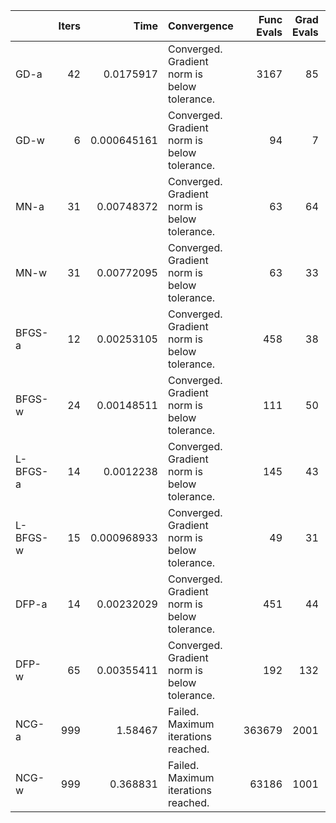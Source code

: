 |          |   Iters |        Time | Convergence                                  |   Func Evals |   Grad Evals |   Hess Evals |
|:---------|--------:|------------:|:---------------------------------------------|-------------:|-------------:|-------------:|
| GD-a     |      42 | 0.0175917   | Converged. Gradient norm is below tolerance. |         3167 |           85 |            0 |
| GD-w     |       6 | 0.000645161 | Converged. Gradient norm is below tolerance. |           94 |            7 |            0 |
| MN-a     |      31 | 0.00748372  | Converged. Gradient norm is below tolerance. |           63 |           64 |           32 |
| MN-w     |      31 | 0.00772095  | Converged. Gradient norm is below tolerance. |           63 |           33 |           32 |
| BFGS-a   |      12 | 0.00253105  | Converged. Gradient norm is below tolerance. |          458 |           38 |            0 |
| BFGS-w   |      24 | 0.00148511  | Converged. Gradient norm is below tolerance. |          111 |           50 |            0 |
| L-BFGS-a |      14 | 0.0012238   | Converged. Gradient norm is below tolerance. |          145 |           43 |            0 |
| L-BFGS-w |      15 | 0.000968933 | Converged. Gradient norm is below tolerance. |           49 |           31 |            0 |
| DFP-a    |      14 | 0.00232029  | Converged. Gradient norm is below tolerance. |          451 |           44 |            0 |
| DFP-w    |      65 | 0.00355411  | Converged. Gradient norm is below tolerance. |          192 |          132 |            0 |
| NCG-a    |     999 | 1.58467     | Failed. Maximum iterations reached.          |       363679 |         2001 |         1000 |
| NCG-w    |     999 | 0.368831    | Failed. Maximum iterations reached.          |        63186 |         1001 |         1000 |